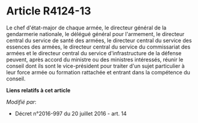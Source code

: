 # Article R4124-13

Le chef d'état-major de chaque armée, le directeur général de la gendarmerie nationale, le délégué général pour l'armement,
le directeur central du service de santé des armées, le directeur central du service des essences des armées, le directeur
central du service du commissariat des armées et le directeur central du service d'infrastructure de la défense  peuvent,
après accord du ministre ou des ministres intéressés, réunir le conseil dont ils sont le vice-président pour traiter d'un
sujet particulier à leur force armée ou formation rattachée et entrant dans la compétence du conseil.

**Liens relatifs à cet article**

_Modifié par_:

  - Décret n°2016-997 du 20 juillet 2016 - art. 14
